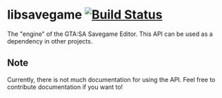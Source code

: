 # libsavegame [![Build Status](https://travis-ci.org/gtasa-savegame-editor/libsavegame.svg?branch=master)](https://travis-ci.org/gtasa-savegame-editor/libsavegame)

The "engine" of the GTA:SA Savegame Editor. This API can be used as a dependency in other projects.

## Note

Currently, there is not much documentation for using the API. Feel free to contribute documentation if you want to!